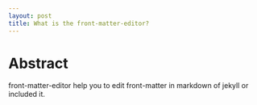 ```yaml
---
layout: post
title: What is the front-matter-editor?
---
```


# Abstract

front-matter-editor help you to edit front-matter in markdown of jekyll or included it.